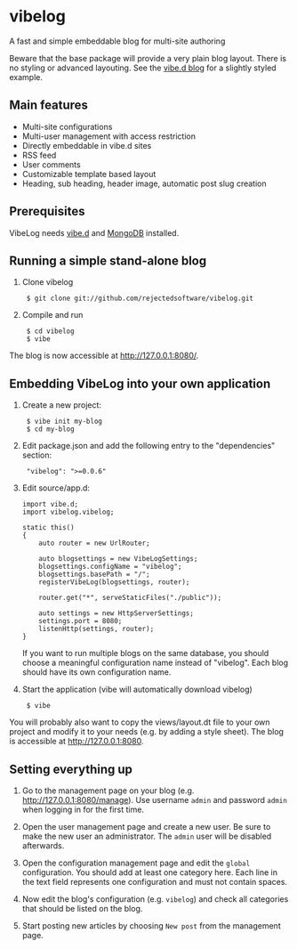vibelog
=======

A fast and simple embeddable blog for multi-site authoring

Beware that the base package will provide a very plain blog layout. There is no styling or advanced layouting. See the [vibe.d blog](http://vibed.org/blog/posts/new-website-has-got-vibe) for a slightly styled example.


Main features
-------------

 - Multi-site configurations
 - Multi-user management with access restriction
 - Directly embeddable in vibe.d sites
 - RSS feed
 - User comments
 - Customizable template based layout
 - Heading, sub heading, header image, automatic post slug creation

Prerequisites
-------------

VibeLog needs [vibe.d](http://vibed.org/) and [MongoDB](http://www.mongodb.org/) installed.

Running a simple stand-alone blog
---------------------------------

1. Clone vibelog

		$ git clone git://github.com/rejectedsoftware/vibelog.git

2. Compile and run

		$ cd vibelog
		$ vibe

The blog is now accessible at <http://127.0.0.1:8080/>.


Embedding VibeLog into your own application
-------------------------------------------

1. Create a new project:

		$ vibe init my-blog
		$ cd my-blog

2. Edit package.json and add the following entry to the "dependencies" section:

		"vibelog": ">=0.0.6"	

3. Edit source/app.d:

	```
	import vibe.d;
	import vibelog.vibelog;

	static this()
	{
		auto router = new UrlRouter;

		auto blogsettings = new VibeLogSettings;
		blogsettings.configName = "vibelog";
		blogsettings.basePath = "/";
		registerVibeLog(blogsettings, router);

		router.get("*", serveStaticFiles("./public"));
		
		auto settings = new HttpServerSettings;
		settings.port = 8080;
		listenHttp(settings, router);
	}
	```

	If you want to run multiple blogs on the same database, you should choose a meaningful configuration name instead of "vibelog". Each blog should have its own configuration name.

4. Start the application (vibe will automatically download vibelog)

		$ vibe

You will probably also want to copy the views/layout.dt file to your own project and modify it to your needs (e.g. by adding a style sheet). The blog is accessible at <http://127.0.0.1:8080>.


Setting everything up
---------------------

1. Go to the management page on your blog (e.g. <http://127.0.0.1:8080/manage>). Use username `admin` and password `admin` when logging in for the first time.

2. Open the user management page and create a new user. Be sure to make the new user an administrator. The `admin` user will be disabled afterwards.

3. Open the configuration management page and edit the `global` configuration. You should add at least one category here. Each line in the text field represents one configuration and must not contain spaces.

4. Now edit the blog's configuration (e.g. `vibelog`) and check all categories that should be listed on the blog.

5. Start posting new articles by choosing `New post` from the management page.
